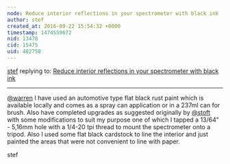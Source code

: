 ```yaml
---
node: Reduce interior reflections in your spectrometer with black ink
author: stef
created_at: 2016-09-22 15:54:32 +0000
timestamp: 1474559672
nid: 13470
cid: 15475
uid: 482758
---
```




[stef](../profile/stef) replying to: [Reduce interior reflections in your spectrometer with black ink](../notes/warren/09-22-2016/reduce-interior-reflections-in-your-spectrometer-with-black-ink)

----
[@warren](/profile/warren) I have used an automotive type flat black rust paint which is available locally and comes as a spray can application or in a 237ml can for brush. Also have completed upgrades as suggested originally by [@stoft](/profile/stoft) with some modifications to suit my purpose one of which I tapped a  13/64" - 5,16mm hole with a 1/4-20 tpi thread to mount the spectrometer onto a tripod. Also I used some flat black cardstock to line the interior  and just painted the areas that were not convenient to line with paper.

stef